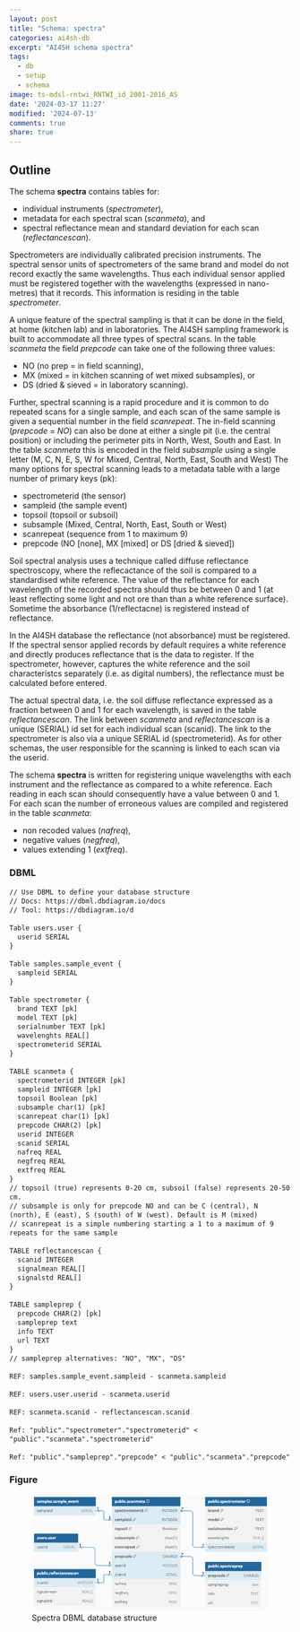 ```yaml
---
layout: post
title: "Schema: spectra"
categories: ai4sh-db
excerpt: "AI4SH schema spectra"
tags:
  - db
  - setup
  - schema
image: ts-mdsl-rntwi_RNTWI_id_2001-2016_AS
date: '2024-03-17 11:27'
modified: '2024-07-13'
comments: true
share: true
---
```


## Outline

The schema **spectra** contains tables for:  

- individual instruments (_spectrometer_),
- metadata for each spectral scan (_scanmeta_), and
- spectral reflectance mean and standard deviation for each scan (_reflectancescan_).

Spectrometers are individually calibrated precision instruments. The spectral sensor units of spectrometers of the same brand and model do not record exactly the same wavelengths. Thus each individual sensor applied must be registered together with the wavelengths (expressed in nano-metres) that it records. This information is residing in the table _spectrometer_.

A unique feature of the spectral sampling is that it can be done in the field, at home (kitchen lab) and in laboratories. The AI4SH sampling framework is built to accommodate all three types of spectral scans. In the table _scanmeta_ the field _prepcode_ can take one of the following three values:

- NO (no prep = in field scanning),
- MX (mixed = in kitchen scanning of wet mixed subsamples), or
- DS (dried & sieved = in laboratory scanning).

Further, spectral scanning is a rapid procedure and it is common to do repeated scans for a single sample, and each scan of the same sample is given a sequential number in the field _scanrepeat_. The in-field scanning (_prepcode_ = _NO_) can also be done at either a single pit (i.e. the central position) or including the perimeter pits in North, West, South and East. In the table _scanmeta_ this is encoded in the field _subsample_ using a single letter (M, C, N, E, S, W for Mixed, Central, North, East, South and West) The many options for spectral scanning leads to a metadata table with a large number of primary keys (pk):

- spectrometerid (the sensor)
- sampleid (the sample event)
- topsoil (topsoil or subsoil)
- subsample (Mixed, Central, North, East, South or West)
- scanrepeat (sequence from 1 to maximum 9)
- prepcode (NO [none], MX [mixed] or DS [dried & sieved])

Soil spectral analysis uses a technique called diffuse reflectance spectroscopy, where the reflecactance of the soil is compared to a standardised white reference. The value of the reflectance for each wavelength of the recorded spectra should thus be between 0 and 1 (at least reflecting some light and not ore than than a white reference surface). Sometime the absorbance (1/reflectacne) is registered instead of reflectance.

In the AI4SH database the reflectance (not absorbance) must be registered. If the spectral sensor applied records by default requires a white reference and directly produces reflectance that is the data to register. If the spectrometer, however, captures the white reference and the soil characteristcs separately (i.e. as digital numbers), the reflectance must be calculated before entered.

The actual spectral data, i.e. the soil diffuse reflectance expressed as a fraction between 0 and 1 for each wavelength, is saved in the table _reflectancescan_. The link between _scanmeta_ and _reflectancescan_ is a unique (SERIAL) id set for each individual scan (scanid). The link to the spectrometer is also via a unique SERIAL id (spectrometerid). As for other schemas, the user responsible for the scanning is linked to each scan via the userid.

The schema **spectra** is written for registering unique wavelengths with each instrument and the reflectance as compared to a white reference. Each reading in each scan should consequently have a value between 0 and 1. For each scan the number of erroneous values are compiled and registered in the table _scanmeta_:

- non recoded values (_nafreq_),
- negative values (_negfreq_),
- values extending 1 (_extfreq_).

### DBML

```
// Use DBML to define your database structure
// Docs: https://dbml.dbdiagram.io/docs
// Tool: https://dbdiagram.io/d

Table users.user {
  userid SERIAL
}

Table samples.sample_event {
  sampleid SERIAL
}

Table spectrometer {
  brand TEXT [pk]
  model TEXT [pk]
  serialnumber TEXT [pk]
  wavelenghts REAL[]
  spectrometerid SERIAL
}

TABLE scanmeta {
  spectrometerid INTEGER [pk]
  sampleid INTEGER [pk]
  topsoil Boolean [pk]
  subsample char(1) [pk]
  scanrepeat char(1) [pk]
  prepcode CHAR(2) [pk]
  userid INTEGER
  scanid SERIAL
  nafreq REAL
  negfreq REAL
  extfreq REAL
}
// topsoil (true) represents 0-20 cm, subsoil (false) represents 20-50 cm.
// subsample is only for prepcode NO and can be C (central), N (north), E (east), S (south) of W (west). Default is M (mixed)
// scanrepeat is a simple numbering starting a 1 to a maximum of 9 repeats for the same sample

TABLE reflectancescan {
  scanid INTEGER
  signalmean REAL[]
  signalstd REAL[]  
}

TABLE sampleprep {
  prepcode CHAR(2) [pk]
  sampleprep text
  info TEXT
  url TEXT
}
// sampleprep alternatives: "NO", "MX", "DS"

REF: samples.sample_event.sampleid - scanmeta.sampleid

REF: users.user.userid - scanmeta.userid

REF: scanmeta.scanid - reflectancescan.scanid

Ref: "public"."spectrometer"."spectrometerid" < "public"."scanmeta"."spectrometerid"

Ref: "public"."sampleprep"."prepcode" < "public"."scanmeta"."prepcode"
```

### Figure

<figure>
<a href="../../images/DBML_schema-spectra.png">
<img src="../../images/DBML_schema-spectra.png"></a>
<figcaption>Spectra DBML database structure</figcaption>
</figure>

